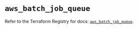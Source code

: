 # `aws_batch_job_queue`

Refer to the Terraform Registry for docs: [`aws_batch_job_queue`](https://registry.terraform.io/providers/hashicorp/aws/4.54.0/docs/resources/batch_job_queue).
